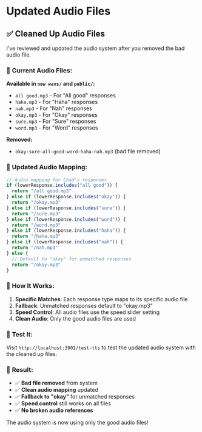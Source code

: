 # Updated Audio Files

## ✅ **Cleaned Up Audio Files**

I've reviewed and updated the audio system after you removed the bad audio file.

### 🎵 **Current Audio Files**:

**Available in `new wavs/` and `public/`:**
- `all good.mp3` - For "All good" responses
- `haha.mp3` - For "Haha" responses  
- `nah.mp3` - For "Nah" responses
- `okay.mp3` - For "Okay" responses
- `sure.mp3` - For "Sure" responses
- `word.mp3` - For "Word" responses

**Removed:**
- `okay-sure-all-good-word-haha-nah.mp3` (bad file removed)

### 🔧 **Updated Audio Mapping**:

```typescript
// Audio mapping for Chad's responses
if (lowerResponse.includes("all good")) {
  return "/all good.mp3"
} else if (lowerResponse.includes("okay")) {
  return "/okay.mp3"
} else if (lowerResponse.includes("sure")) {
  return "/sure.mp3"
} else if (lowerResponse.includes("word")) {
  return "/word.mp3"
} else if (lowerResponse.includes("haha")) {
  return "/haha.mp3"
} else if (lowerResponse.includes("nah")) {
  return "/nah.mp3"
} else {
  // Default to "okay" for unmatched responses
  return "/okay.mp3"
}
```

### 🎯 **How It Works**:

1. **Specific Matches**: Each response type maps to its specific audio file
2. **Fallback**: Unmatched responses default to "okay.mp3"
3. **Speed Control**: All audio files use the speed slider setting
4. **Clean Audio**: Only the good audio files are used

### 🧪 **Test It**:

Visit `http://localhost:3001/test-tts` to test the updated audio system with the cleaned up files.

### 🎉 **Result**:

- ✅ **Bad file removed** from system
- ✅ **Clean audio mapping** updated
- ✅ **Fallback to "okay"** for unmatched responses
- ✅ **Speed control** still works on all files
- ✅ **No broken audio references**

The audio system is now using only the good audio files!
